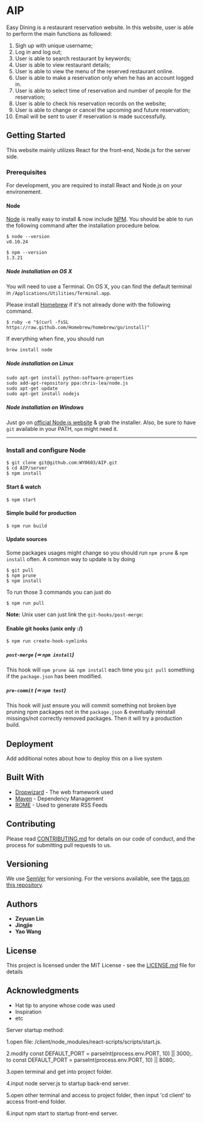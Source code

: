 # AIP

Easy Dining is a restaurant reservation website. In this website, user is able to perform the main functions as followed:
1. Sigh up with unique username;
2. Log in and log out; 
3. User is able to search restaurant by keywords;
4. User is able to view restaurant details;
5. User is able to view the menu of the reserved restaurant online.
6. User is able to make a reservation only when he has an account logged in. 
7. User is able to select time of reservation and number of people for the reservation; 
8. User is able to check his reservation records on the website;
9. User is able to change or cancel the upcoming and future reservation; 
10. Email will be sent to user if reservation is made successfully. 



## Getting Started

This website mainly utilizes React for the front-end, Node.js for the server side. 

### Prerequisites

For development, you are required to install React and Node.js on your environement.


#### Node

[Node](http://nodejs.org/) is really easy to install & now include [NPM](https://npmjs.org/).
You should be able to run the following command after the installation procedure
below.

    $ node --version
    v0.10.24

    $ npm --version
    1.3.21

##### Node installation on OS X

You will need to use a Terminal. On OS X, you can find the default terminal in
`/Applications/Utilities/Terminal.app`.

Please install [Homebrew](http://brew.sh/) if it's not already done with the following command.

    $ ruby -e "$(curl -fsSL https://raw.github.com/Homebrew/homebrew/go/install)"

If everything when fine, you should run

    brew install node

##### Node installation on Linux

    sudo apt-get install python-software-properties
    sudo add-apt-repository ppa:chris-lea/node.js
    sudo apt-get update
    sudo apt-get install nodejs

##### Node installation on Windows

Just go on [official Node.js website](http://nodejs.org/) & grab the installer.
Also, be sure to have `git` available in your PATH, `npm` might need it.

---

### Install and configure Node

    $ git clone git@github.com:WY0603/AIP.git
    $ cd AIP/server
    $ npm install

#### Start & watch

    $ npm start

#### Simple build for production

    $ npm run build

#### Update sources

Some packages usages might change so you should run `npm prune` & `npm install` often.
A common way to update is by doing

    $ git pull
    $ npm prune
    $ npm install

To run those 3 commands you can just do

    $ npm run pull

**Note:** Unix user can just link the `git-hooks/post-merge`:

#### Enable git hooks (unix only :/)

    $ npm run create-hook-symlinks

##### `post-merge` (≃ `npm install`)

This hook will `npm prune && npm install` each time you `git pull` something if the `package.json` has been modified.

##### `pre-commit` (≃ `npm test`)

This hook will just ensure you will commit something not broken bye pruning npm packages not in the `package.json` & eventually reinstall missings/not correctly removed packages.
Then it will try a production build.



## Deployment

Add additional notes about how to deploy this on a live system

## Built With

* [Dropwizard](http://www.dropwizard.io/1.0.2/docs/) - The web framework used
* [Maven](https://maven.apache.org/) - Dependency Management
* [ROME](https://rometools.github.io/rome/) - Used to generate RSS Feeds

## Contributing

Please read [CONTRIBUTING.md](https://gist.github.com/PurpleBooth/b24679402957c63ec426) for details on our code of conduct, and the process for submitting pull requests to us.

## Versioning

We use [SemVer](http://semver.org/) for versioning. For the versions available, see the [tags on this repository](https://github.com/your/project/tags). 

## Authors

* **Zeyuan Lin** 
* **Jingjie** 
* **Yao Wang** 


## License

This project is licensed under the MIT License - see the [LICENSE.md](LICENSE.md) file for details

## Acknowledgments

* Hat tip to anyone whose code was used
* Inspiration
* etc






Server startup method: 

1.open file: /client/node_modules/react-scripts/scripts/start.js. 

2.modify const DEFAULT_PORT = parseInt(process.env.PORT, 10) || 3000;. 
  to const DEFAULT_PORT = parseInt(process.env.PORT, 10) || 8080;. 
  
3.open terminal and get into project folder. 

4.input node server.js to startup back-end server. 

5.open other terminal and access to project folder, then input 'cd client' to access front-end folder. 

6.input npm start to startup front-end server. 
